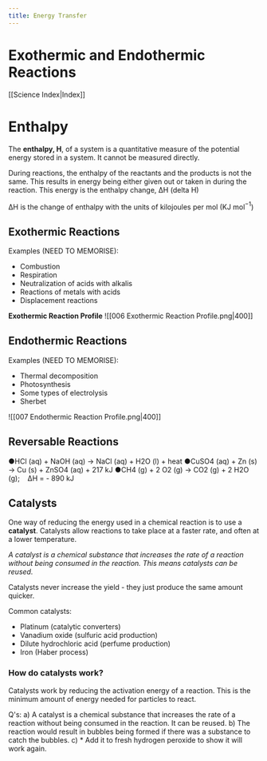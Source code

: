```yaml
---
title: Energy Transfer
---
```

# Exothermic and Endothermic Reactions
[[Science Index|Index]]


# Enthalpy
The **enthalpy, H**, of a system is a quantitative measure of the potential energy stored in a system. It cannot be measured directly.

During reactions, the enthalpy of the reactants and the products is not the same. This results in energy being either given out or taken in during the reaction. This energy is the enthalpy change, ΔH (delta H)

ΔH is the change of enthalpy with the units of kilojoules per mol (KJ mol$^{-1}$)

## Exothermic Reactions
Examples (NEED TO MEMORISE):
- Combustion
- Respiration
- Neutralization of acids with alkalis
- Reactions of metals with acids
- Displacement reactions

**Exothermic Reaction Profile**
![[006 Exothermic Reaction Profile.png|400]]


## Endothermic Reactions
Examples (NEED TO MEMORISE):
- Thermal decomposition
- Photosynthesis
- Some types of electrolysis
- Sherbet

![[007 Endothermic Reaction Profile.png|400]]


## Reversable Reactions

●HCl (aq) + NaOH (aq) → NaCl (aq) + H2O (l) + heat
●CuSO4 (aq) + Zn (s) → Cu (s) + ZnSO4 (aq) + 217 kJ
●CH4 (g) + 2 O2 (g) → CO2 (g) + 2 H2O (g);    ΔH = - 890 kJ


## Catalysts
One way of reducing the energy used in a chemical reaction is to use a **catalyst**. Catalysts allow reactions to take place at a faster rate, and often at a lower temperature.

*A catalyst is a chemical substance that increases the rate of a reaction without being consumed in the reaction. This means catalysts can be reused.*

Catalysts never increase the yield - they just produce the same amount quicker.

Common catalysts:
- Platinum (catalytic converters)
- Vanadium oxide (sulfuric acid production)
- Dilute hydrochloric acid (perfume production)
- Iron (Haber process)


### How do catalysts work?
Catalysts work by reducing the activation energy of a reaction. This is the minimum amount of energy needed for particles to react.


Q's:
a) A catalyst is a chemical substance that increases the rate of a reaction without being consumed in the reaction. It can be reused.
b) The reaction would result in bubbles being formed if there was a substance to catch the bubbles.
c) * Add it to fresh hydrogen peroxide to show it will work again.



